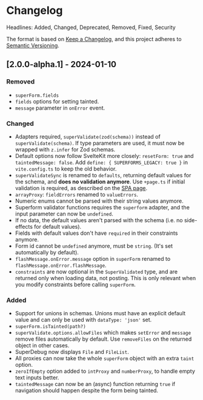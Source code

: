 # Changelog

Headlines: Added, Changed, Deprecated, Removed, Fixed, Security

The format is based on [Keep a Changelog](https://keepachangelog.com/en/1.0.0/),
and this project adheres to [Semantic Versioning](https://semver.org/spec/v2.0.0.html).

## [2.0.0-alpha.1] - 2024-01-10

### Removed

- `superForm.fields`
- `fields` options for setting tainted.
- `message` parameter in `onError` event.

### Changed

- Adapters required, `superValidate(zod(schema))` instead of `superValidate(schema)`. If type parameters are used, it must now be wrapped with `z.infer` for Zod schemas.
- Default options now follow SvelteKit more closely: `resetForm: true` and `taintedMessage: false`. Add `define: { SUPERFORMS_LEGACY: true }` in `vite.config.ts` to keep the old behavior.
- `superValidateSync` is renamed to `defaults`, returning default values for the schema, and **does no validation anymore**. Use `+page.ts` if initial validation is required, as described on the [SPA page](https://superforms.rocks/concepts/spa#using-pagets-instead-of-pageserverts).
- `arrayProxy`: `fieldErrors` renamed to `valueErrors`.
- Numeric enums cannot be parsed with their string values anymore.
- Superform validator functions requires the `superform` adapter, and the input parameter can now be `undefined`.
- If no data, the default values aren't parsed with the schema (i.e. no side-effects for default values).
- Fields with default values don't have `required` in their constraints anymore.
- Form id cannot be `undefined` anymore, must be `string`. (It's set automatically by default).
- `flashMessage.onError.message` option in `superForm` renamed to `flashMessage.onError.flashMessage`.
- `constraints` are now optional in the `SuperValidated` type, and are returned only when loading data, not posting. This is only relevant when you modify constraints before calling `superForm`.

### Added

- Support for unions in schemas. Unions must have an explicit default value and can only be used with `dataType: 'json'` set.
- `superForm.isTainted(path?)`
- `superValidate.options.allowFiles` which makes `setError` and `message` remove files automatically by default. Use `removeFiles` on the returned object in other cases.
- SuperDebug now displays `File` and `FileList`.
- All proxies can now take the whole `superForm` object with an extra `taint` option.
- `zeroIfEmpty` option added to `intProxy` and `numberProxy`, to handle empty text inputs better.
- `taintedMessage` can now be an (async) function returning `true` if navigation should happen despite the form being tainted.
